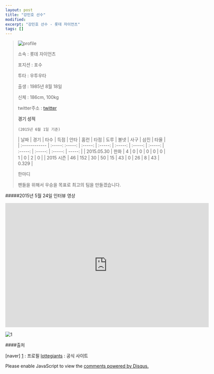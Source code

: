 ```yaml
---
layout: post
title: "강민호 선수" 
modified:
excerpt: "강민호 선수 - 롯데 자이언츠"
tags: []
---
```



>![profile](http://tv03.search.naver.net/thm?size=120x150&quality=9&q=http://sstatic.naver.net/people/167/201503201400217531.jpg)
> 
>소속 : 롯데 자이언츠
> 
>포지션 : 포수
> 
>투타 : 우투우타
> 
>출생 : 1985년 8월 18일
> 
>신체 : 186cm, 100kg
> 
>twitter주소 : [twitter](https://twitter.com/lotte0047)
> 
> 
>**경기 성적**
> 
>`(2015년 6월 1일 기준)`
> 
> |       날짜      |    경기   | 타수 | 득점 | 안타 | 홈런 | 타점 | 도루 | 볼넷 | 사구 | 삼진 | 타율 |
> | :------------ | :-----: :-----: | :-----: | :-----: | :-----: | :-----: | :-----: | :-----: | :-----: | :-----: | -----: |
>| 2015.05.30 | 한화 |    4   |    0    |    0   |     0   |    0   |     0   |    1   |     0   |    2   |   0   |
> | 2015 시즌  |   46   |  152  |    30  |   50  |    15   |   43  |    0   |   26  |     8   |   43    | 0.329 |
> 
>한마디
> 
>팬들을 위해서 우승을 목표로 최고의 팀을 만들겠습니다.

#####2015년 5월 24일 인터뷰 영상

<iframe width="640" height="390" src="https://www.youtube.com/embed/yx80k_Ywxs8" frameborder="0" allowfullscreen></iframe>




![1](http://sccdn.chosun.com/news/html/2015/05/31/2015053101003541800253781.jpg)


####출처

[naver] [1] : 프로필
[lottegiants](http://www.giantsclub.com/html/?pcode=411&pc=74540) : 공식 사이트


[1]: http://search.naver.com/search.naver?where=nexearch&query=%EA%B0%95%EB%AF%BC%ED%98%B8&sm=top_hty&fbm=0&ie=utf8



<div id="disqus_thread"></div>
<script type="text/javascript">
    /* * * CONFIGURATION VARIABLES * * */
    var disqus_shortname = 'utuutu';
    
    /* * * DON'T EDIT BELOW THIS LINE * * */
    (function() {
        var dsq = document.createElement('script'); dsq.type = 'text/javascript'; dsq.async = true;
        dsq.src = '//' + disqus_shortname + '.disqus.com/embed.js';
        (document.getElementsByTagName('head')[0] || document.getElementsByTagName('body')[0]).appendChild(dsq);
    })();
</script>
<noscript>Please enable JavaScript to view the <a href="https://disqus.com/?ref_noscript" rel="nofollow">comments powered by Disqus.</a></noscript>


